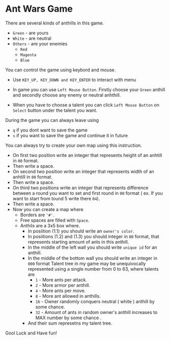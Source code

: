 # Ant Wars Game

There are several kinds of anthills in this game.
- `Green` - are yours
- `White` - are neutral
- `Others` - are your enemies
  - `Red`  
  - `Magenta`
  - `Blue` 

You can control the game using keybord and mouse.

- Use `KEY_UP, KEY_DOWN and KEY_ENTER` to interact with menu

- In game you can use `Left Mouse Button`. Firstly choose your
  `Green` anthill and secondly choose any enemy or neutral anhthill.

- When you have to choose a talent you can click `Left Mouse Button` on 
  `Select` button under the talent you want.

During the game you can always leave using 
- `q` if you dont want to save the game
- `s` if you want to save the game and continue it in future

You can always try to create your own map using this instruction.
- On first two position write an integer that represents height of an anhtill in `00` format.
- Then write a space.
- On second two position write an integer that represents width of an anhtill in `00` format.
- Then write a space.
- On third two positions write an integer that represents difference between a round you
  want to set and first round in `00` format ( ex. If you want to start from tound 5 write there `04`). 
- Then write a space.
- Now you can create a map where 
  - Borders are `'#'`.
  - Free spaces are filled with  `Space`.
  - Anthils are a 3x5 box where.
    - In posiition (1.1) you should write an `owner's color`.
    - In posiitions (1.2) and (1.3) you should integer in `00` format, that represents starting amount
      of ants in this anthill.
    - In the middle of the left wall you should write `unique id` for an anthill. 
    - In the middle of the bottom wall you should write an integer in  `000` format
      Talent tree in my game may be unequivocally represented using a single number from 0 to 63,
      where talents are
      - `1` - More ants per attack.
      - `2` - More armor per anthill.
      - `4` - More ants per move.
      - `8` - More ant allowed in anthills.
      - `16` - Owner randomly conquers neutral ( white ) anthill by some chance.
      - `32` - Amount of ants in random owner's anthill increases to MAX number by some chance .
    - And their sum represetns my talent tree.

Gool Luck and Have fun!
